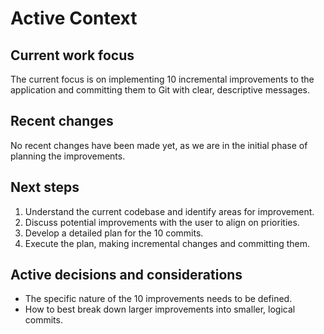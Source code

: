 # Active Context

## Current work focus

The current focus is on implementing 10 incremental improvements to the application and committing them to Git with clear, descriptive messages.

## Recent changes

No recent changes have been made yet, as we are in the initial phase of planning the improvements.

## Next steps

1. Understand the current codebase and identify areas for improvement.
2. Discuss potential improvements with the user to align on priorities.
3. Develop a detailed plan for the 10 commits.
4. Execute the plan, making incremental changes and committing them.

## Active decisions and considerations

- The specific nature of the 10 improvements needs to be defined.
- How to best break down larger improvements into smaller, logical commits.
